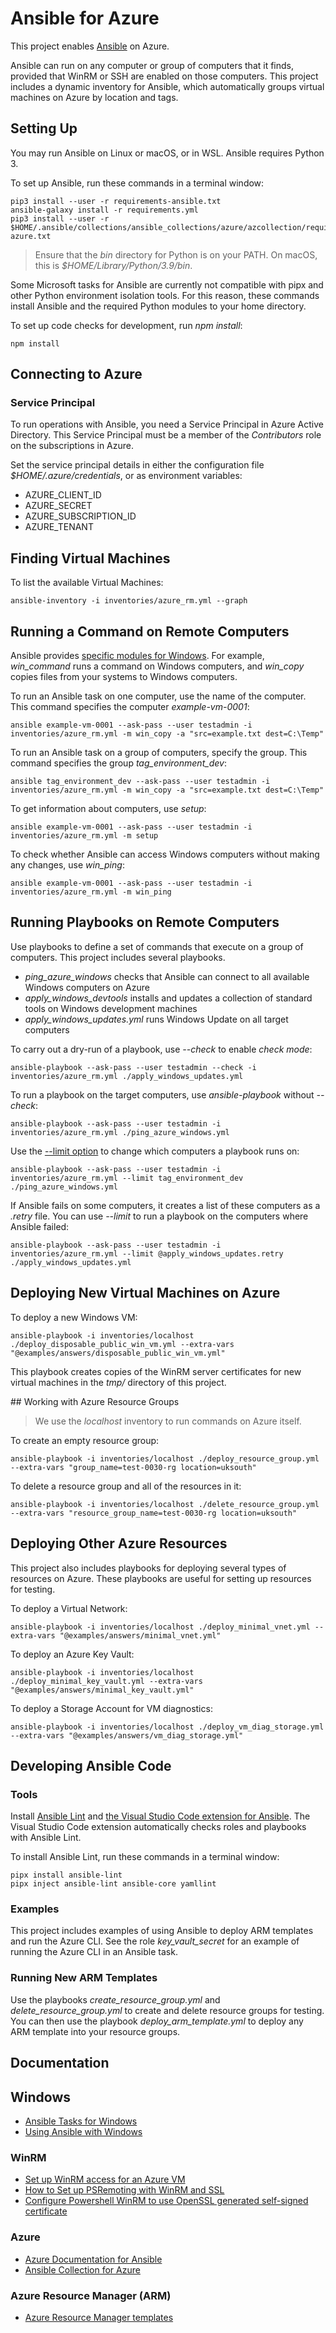 # Ansible for Azure

This project enables [Ansible](https://www.ansible.com/) on Azure.

Ansible can run on any computer or group of computers that it finds, provided that WinRM or SSH are enabled on those computers. This project includes a dynamic inventory for Ansible, which automatically groups virtual machines on Azure by location and tags.

## Setting Up

You may run Ansible on Linux or macOS, or in WSL. Ansible requires Python 3.

To set up Ansible, run these commands in a terminal window:

    pip3 install --user -r requirements-ansible.txt
    ansible-galaxy install -r requirements.yml
    pip3 install --user -r $HOME/.ansible/collections/ansible_collections/azure/azcollection/requirements-azure.txt

> Ensure that the *bin* directory for Python is on your PATH. On macOS, this is *$HOME/Library/Python/3.9/bin*.

Some Microsoft tasks for Ansible are currently not compatible with pipx and other Python environment isolation tools. For this reason, these commands install Ansible and the required Python modules to your home directory.

To set up code checks for development, run *npm install*:

    npm install

## Connecting to Azure

### Service Principal

To run operations with Ansible, you need a Service Principal in Azure Active Directory. This Service Principal must be a member of the *Contributors* role on the subscriptions in Azure.

Set the service principal details in either the configuration file *$HOME/.azure/credentials*, or as environment variables:

- AZURE_CLIENT_ID
- AZURE_SECRET
- AZURE_SUBSCRIPTION_ID
- AZURE_TENANT

## Finding Virtual Machines

To list the available Virtual Machines:

    ansible-inventory -i inventories/azure_rm.yml --graph

## Running a Command on Remote Computers

Ansible provides [specific modules for Windows](https://docs.ansible.com/ansible/latest/collections/ansible/windows/index.html#plugins-in-ansible-windows). For example, *win_command* runs a command on Windows computers, and *win_copy* copies files from your systems to Windows computers.

To run an Ansible task on one computer, use the name of the computer. This command specifies the computer *example-vm-0001*:

    ansible example-vm-0001 --ask-pass --user testadmin -i inventories/azure_rm.yml -m win_copy -a "src=example.txt dest=C:\Temp"

To run an Ansible task on a group of computers, specify the group. This command specifies the group *tag_environment_dev*:

    ansible tag_environment_dev --ask-pass --user testadmin -i inventories/azure_rm.yml -m win_copy -a "src=example.txt dest=C:\Temp"

To get information about computers, use *setup*:

    ansible example-vm-0001 --ask-pass --user testadmin -i inventories/azure_rm.yml -m setup

To check whether Ansible can access Windows computers without making any changes, use *win_ping*:

    ansible example-vm-0001 --ask-pass --user testadmin -i inventories/azure_rm.yml -m win_ping

## Running Playbooks on Remote Computers

Use playbooks to define a set of commands that execute on a group of computers. This project includes several playbooks.

- *ping_azure_windows* checks that Ansible can connect to all available Windows computers on Azure
- *apply_windows_devtools* installs and updates a collection of standard tools on Windows development machines
- *apply_windows_updates.yml* runs Windows Update on all target computers

To carry out a dry-run of a playbook, use *--check* to enable *check mode*:

    ansible-playbook --ask-pass --user testadmin --check -i inventories/azure_rm.yml ./apply_windows_updates.yml

To run a playbook on the target computers, use *ansible-playbook* without *--check*:

    ansible-playbook --ask-pass --user testadmin -i inventories/azure_rm.yml ./ping_azure_windows.yml

Use the [--limit option](https://docs.ansible.com/ansible/latest/user_guide/intro_patterns.html#patterns-and-ansible-playbook-flags) to change which computers a playbook runs on:

    ansible-playbook --ask-pass --user testadmin -i inventories/azure_rm.yml --limit tag_environment_dev ./ping_azure_windows.yml

If Ansible fails on some computers, it creates a list of these computers as a *.retry* file. You can use *--limit* to run a playbook on the computers where Ansible failed:

    ansible-playbook --ask-pass --user testadmin -i inventories/azure_rm.yml --limit @apply_windows_updates.retry ./apply_windows_updates.yml

## Deploying New Virtual Machines on Azure

To deploy a new Windows VM:

    ansible-playbook -i inventories/localhost ./deploy_disposable_public_win_vm.yml --extra-vars "@examples/answers/disposable_public_win_vm.yml"

This playbook creates copies of the WinRM server certificates for new virtual machines in the *tmp/* directory of this project.

## Working with Azure Resource Groups

> We use the *localhost* inventory to run commands on Azure itself.

To create an empty resource group:

    ansible-playbook -i inventories/localhost ./deploy_resource_group.yml --extra-vars "group_name=test-0030-rg location=uksouth"

To delete a resource group and all of the resources in it:

    ansible-playbook -i inventories/localhost ./delete_resource_group.yml --extra-vars "resource_group_name=test-0030-rg location=uksouth"

## Deploying Other Azure Resources

This project also includes playbooks for deploying several types of resources on Azure. These playbooks are useful for setting up resources for testing.

To deploy a Virtual Network:

    ansible-playbook -i inventories/localhost ./deploy_minimal_vnet.yml --extra-vars "@examples/answers/minimal_vnet.yml"

To deploy an Azure Key Vault:

    ansible-playbook -i inventories/localhost ./deploy_minimal_key_vault.yml --extra-vars "@examples/answers/minimal_key_vault.yml"

To deploy a Storage Account for VM diagnostics:

    ansible-playbook -i inventories/localhost ./deploy_vm_diag_storage.yml --extra-vars "@examples/answers/vm_diag_storage.yml"

## Developing Ansible Code

### Tools

Install [Ansible Lint](https://ansible-lint.readthedocs.io/en/latest/usage.html) and [the Visual Studio Code extension for Ansible](https://marketplace.visualstudio.com/items?itemName=redhat.ansible). The Visual Studio Code extension automatically checks roles and playbooks with Ansible Lint.

To install Ansible Lint, run these commands in a terminal window:

    pipx install ansible-lint
    pipx inject ansible-lint ansible-core yamllint

### Examples

This project includes examples of using Ansible to deploy ARM templates and run the Azure CLI. See the role *key_vault_secret* for an example of running the Azure CLI in an Ansible task.

### Running New ARM Templates

Use the playbooks *create_resource_group.yml* and *delete_resource_group.yml* to create and delete resource groups for testing. You can then use the playbook *deploy_arm_template.yml* to deploy any ARM template into your resource groups.

## Documentation

## Windows

- [Ansible Tasks for Windows](https://docs.ansible.com/ansible/latest/collections/ansible/windows/index.html#plugins-in-ansible-windows)
- [Using Ansible with Windows](https://docs.ansible.com/ansible/latest/user_guide/windows.html)

### WinRM

- [Set up WinRM access for an Azure VM](https://docs.microsoft.com/en-us/azure/virtual-machines/windows/winrm)
- [How to Set up PSRemoting with WinRM and SSL](https://adamtheautomator.com/winrm-ssl/)
- [Configure Powershell WinRM to use OpenSSL generated self-signed certificate](http://vcloud-lab.com/entries/powershell/configure-powershell-winrm-to-use-openssl-generated-self-signed-certificate)

### Azure

- [Azure Documentation for Ansible](https://docs.microsoft.com/en-us/azure/developer/ansible/)
- [Ansible Collection for Azure](https://docs.ansible.com/ansible/latest/collections/azure/azcollection/)

### Azure Resource Manager (ARM)

- [Azure Resource Manager templates](https://docs.microsoft.com/en-gb/azure/azure-resource-manager/templates/)
